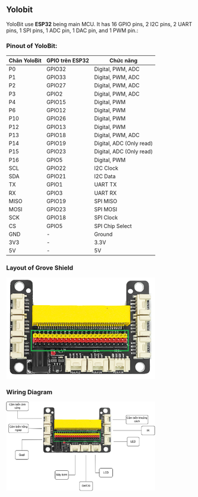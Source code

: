 ## Yolobit

YoloBit use **ESP32** being main MCU. It has 16 GPIO pins, 2 I2C pins, 2 UART pins, 1 SPI pins, 1 ADC pin, 1 DAC pin, and 1 PWM pin.:

### Pinout of YoloBit:

| **Chân YoloBit** | **GPIO trên ESP32** | **Chức năng**            |
| ---------------- | ------------------- | ------------------------ |
| P0               | GPIO32              | Digital, PWM, ADC        |
| P1               | GPIO33              | Digital, PWM, ADC        |
| P2               | GPIO27              | Digital, PWM, ADC        |
| P3               | GPIO2               | Digital, PWM, ADC        |
| P4               | GPIO15              | Digital, PWM             |
| P6               | GPIO12              | Digital, PWM             |
| P10              | GPIO26              | Digital, PWM             |
| P12              | GPIO13              | Digital, PWM             |
| P13              | GPIO18              | Digital, PWM, ADC        |
| P14              | GPIO19              | Digital, ADC (Only read) |
| P15              | GPIO23              | Digital, ADC (Only read) |
| P16              | GPIO5               | Digital, PWM             |
| SCL              | GPIO22              | I2C Clock                |
| SDA              | GPIO21              | I2C Data                 |
| TX               | GPIO1               | UART TX                  |
| RX               | GPIO3               | UART RX                  |
| MISO             | GPIO19              | SPI MISO                 |
| MOSI             | GPIO23              | SPI MOSI                 |
| SCK              | GPIO18              | SPI Clock                |
| CS               | GPIO5               | SPI Chip Select          |
| GND              | -                   | Ground                   |
| 3V3              | -                   | 3.3V                     |
| 5V               | -                   | 5V                       |

### Layout of Grove Shield

<img src="../images/Yolobit_mach_mo_rong.webp" width="400px">

### Wiring Diagram

<img src="../images/so_do_noi_day.png" width="400px">
